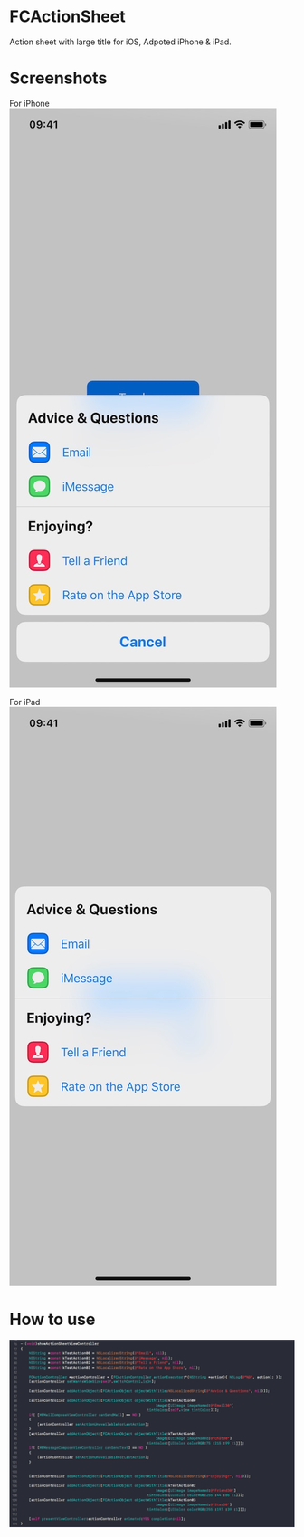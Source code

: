 # FCActionSheet
Action sheet with large title for iOS, Adpoted iPhone &amp; iPad.

# Screenshots
For iPhone
![iPhone Screenshot](https://github.com/MORECATS/FCActionSheet/raw/master/Screenshots/iPhone.JPG)

For iPad
![iPad Screenshot](https://github.com/MORECATS/FCActionSheet/raw/master/Screenshots/iPad.JPG)

# How to use
![How to use](https://github.com/MORECATS/FCActionSheet/raw/master/Screenshots/Code.png)
